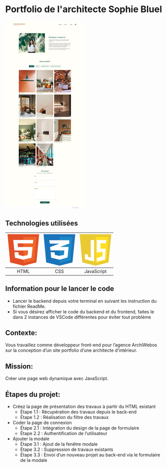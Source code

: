 # Portfolio de l'architecte Sophie Bluel


<img src="readme_files/home.png" alt="screen de la page d'accueil" width="250">



## Technologies utilisées
| <img src="readme_files/html.svg" alt="logo html" width="100" height="100">  | <img src="readme_files/css.svg" alt="logo css" width="100" height="100">  | <img src="readme_files/javascript.svg" alt="logo javascript" width="100" height="100"> |
|:---------------------------------------------------------------------------:|:-------------------------------------------------------------------------:|:--------------------------------------------------------------------------:|
| HTML                                                                        | CSS                                                                       | JavaScript                                                                 |

## Information pour le lancer le code

 - Lancer le backend depuis votre terminal en suivant les instruction du fichier ReadMe.
 - Si vous désirez afficher le code du backend et du frontend, faites le dans 2 instances de VSCode différentes pour éviter tout problème

## Contexte:
Vous travaillez comme développeur front-end pour l’agence ArchiWebos
sur la conception d’un site portfolio d’une architecte d’intérieur.

## Mission:
Créer une page web dynamique avec JavaScript.

## Étapes du projet:
- Créez la page de présentation des travaux à partir du HTML existant
  - Étape 1.1 : Récupération des travaux depuis le back-end
  - Étape 1.2 : Réalisation du filtre des travaux
- Coder la page de connexion
  - Étape 2.1 : Intégration du design de la page de formulaire
  - Étape 2.2 : Authentification de l’utilisateur
- Ajouter la modale
  - Étape 3.1 : Ajout de la fenêtre modale
  - Étape 3.2 : Suppression de travaux existants
  - Étape 3.3 : Envoi d’un nouveau projet au back-end via le formulaire de la modale

